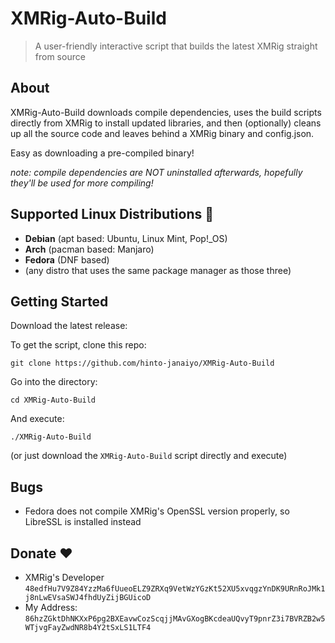 # XMRig-Auto-Build
>A user-friendly interactive script that builds the latest XMRig straight from source

## About 
XMRig-Auto-Build downloads compile dependencies, uses the build scripts directly from XMRig to install updated libraries, and then (optionally) cleans up all the source code and leaves behind a XMRig binary and config.json.

Easy as downloading a pre-compiled binary!

*note: compile dependencies are NOT uninstalled afterwards, hopefully they'll be used for more compiling!*

## Supported Linux Distributions 🐧
* **Debian** (apt based: Ubuntu, Linux Mint, Pop!_OS)
* **Arch** (pacman based: Manjaro)
* **Fedora** (DNF based)
* (any distro that uses the same package manager as those three)

## Getting Started
Download the latest release:


To get the script, clone this repo:
```
git clone https://github.com/hinto-janaiyo/XMRig-Auto-Build
```
Go into the directory:
```
cd XMRig-Auto-Build
```
And execute:
```
./XMRig-Auto-Build
```
(or just download the `XMRig-Auto-Build` script directly and execute)

## Bugs
* Fedora does not compile XMRig's OpenSSL version properly, so LibreSSL is installed instead

## Donate ❤️
* XMRig's Developer `48edfHu7V9Z84YzzMa6fUueoELZ9ZRXq9VetWzYGzKt52XU5xvqgzYnDK9URnRoJMk1j8nLwEVsaSWJ4fhdUyZijBGUicoD`
* My Address: `86hzZGktDhNKXxP6pg2BXEavwCozScqjjMAvGXogBKcdeaUQvyT9pnrZ3i7BVRZB2w5WTjvgFayZwdNR8b4Y2tSxLS1LTF4`
